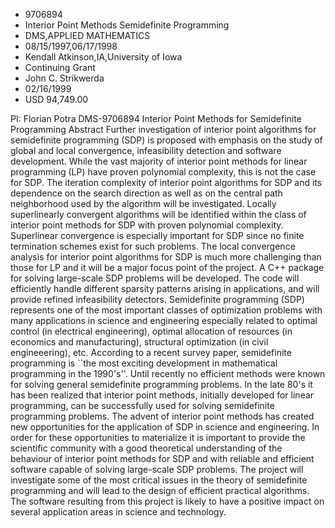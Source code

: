 
* 9706894
* Interior Point Methods Semidefinite Programming
* DMS,APPLIED MATHEMATICS
* 08/15/1997,06/17/1998
* Kendall Atkinson,IA,University of Iowa
* Continuing Grant
* John C. Strikwerda
* 02/16/1999
* USD 94,749.00

PI: Florian Potra DMS-9706894 Interior Point Methods for Semidefinite
Programming Abstract Further investigation of interior point algorithms for
semidefinite programming (SDP) is proposed with emphasis on the study of global
and local convergence, infeasibility detection and software development. While
the vast majority of interior point methods for linear programming (LP) have
proven polynomial complexity, this is not the case for SDP. The iteration
complexity of interior point algorithms for SDP and its dependence on the search
direction as well as on the central path neighborhood used by the algorithm will
be investigated. Locally superlinearly convergent algorithms will be identified
within the class of interior point methods for SDP with proven polynomial
complexity. Superlinear convergence is especially important for SDP since no
finite termination schemes exist for such problems. The local convergence
analysis for interior point algorithms for SDP is much more challenging than
those for LP and it will be a major focus point of the project. A C++ package
for solving large-scale SDP problems will be developed. The code will
efficiently handle different sparsity patterns arising in applications, and will
provide refined infeasibility detectors. Semidefinite programming (SDP)
represents one of the most important classes of optimization problems with many
applications in science and engineering especially related to optimal control
(in electrical engineering), optimal allocation of resources (in economics and
manufacturing), structural optimization (in civil engineeering), etc. According
to a recent survey paper, semidefinite programming is ``the most exciting
development in mathematical programming in the 1990's''. Until recently no
efficient methods were known for solving general semidefinite programming
problems. In the late 80's it has been realized that interior point methods,
initially developed for linear programming, can be successfully used for solving
semidefinite programming problems. The advent of interior point methods has
created new opportunities for the application of SDP in science and engineering.
In order for these opportunities to materialize it is important to provide the
scientific community with a good theoretical understanding of the behaviour of
interior point methods for SDP and with reliable and efficient software capable
of solving large-scale SDP problems. The project will investigate some of the
most critical issues in the theory of semidefinite programming and will lead to
the design of efficient practical algorithms. The software resulting from this
project is likely to have a positive impact on several application areas in
science and technology.

